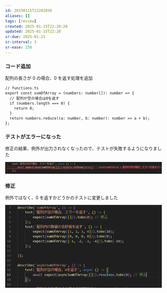 ```yaml
---
id: 20250115T22202036
aliases: []
tags: [review]
created: 2025-01-15T22:20:20
updated: 2025-01-15T22:20
sr-due: 2025-01-21
sr-interval: 3
sr-ease: 250
---
```


### コード追加

配列の長さが 0 の場合、0 を返す処理を追加

```tsx
// functions.ts
export const sumOfArray = (numbers: number[]): number => {
  // 配列が空の場合は0を返す
  if (numbers.length === 0) {
    return 0;
  }
  return numbers.reduce((a: number, b: number): number => a + b);
};
```

### テストがエラーになった

修正の結果、例外が出力されなくなったので、テストが失敗するようになりました

![](attachments/Pasted%20image%2020250115225710.png)

### 修正

例外ではなく、0 を返すかどうかのテストに変更しました

![](attachments/Pasted%20image%2020250115225719.png)